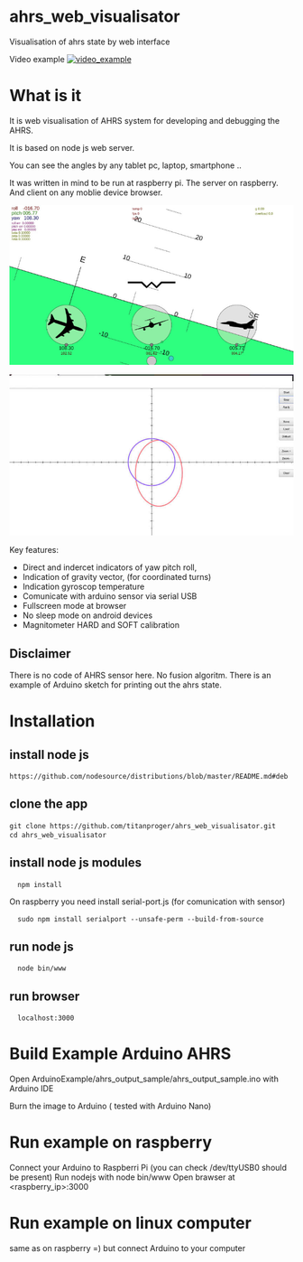 # ahrs_web_visualisator
Visualisation of ahrs state by web interface

Video example
[![video_example](https://img.youtube.com/vi/z7SdzQfINPQ/0.jpg)](https://www.youtube.com/watch?v=z7SdzQfINPQ)

# What is it

It is web visualisation of AHRS system for developing and debugging the AHRS.

It is based on node js web server.

You can see the angles by any tablet pc, laptop, smartphone ..

It was written in mind to be run at raspberry pi. The server on raspberry. And client on any moblie device browser.

![alt text](https://github.com/titanproger/ahrs_web_visualisator/blob/master/readme/demo_screen_1.jpg)

![alt text](https://github.com/titanproger/ahrs_web_visualisator/blob/master/readme/mag_calibration.jpg)

Key features:
   - Direct and indercet indicators of yaw pitch roll,
   - Indication of gravity vector, (for coordinated turns)
   - Indication gyroscop temperature
   - Comunicate with arduino sensor via serial USB
   - Fullscreen mode at browser
   - No sleep mode on android devices
   - Magnitometer HARD and SOFT calibration 

## Disclaimer

 There is no code of AHRS sensor here. No fusion algoritm.
  There is an example of Arduino sketch for printing out the ahrs state.

# Installation

## install node js    
    https://github.com/nodesource/distributions/blob/master/README.md#deb

## clone the app
  ```
  git clone https://github.com/titanproger/ahrs_web_visualisator.git
  cd ahrs_web_visualisator
  ```

## install node js modules
```
  npm install
  ```
On raspberry you need install serial-port.js (for comunication with sensor)
```
  sudo npm install serialport --unsafe-perm --build-from-source
  ```

## run node js
```
  node bin/www
```

## run browser

```
  localhost:3000
```
# Build Example Arduino AHRS
 
Open ArduinoExample/ahrs_output_sample/ahrs_output_sample.ino with Arduino IDE

Burn the image to Arduino ( tested with Arduino Nano)

# Run example on raspberry

  Connect your Arduino to Raspberri Pi (you can check /dev/ttyUSB0 should be present)
  Run nodejs with node bin/www
  Open brawser at <raspberry_ip>:3000
  
# Run example on linux computer
  same as on raspberry =) but connect Arduino to your computer 

